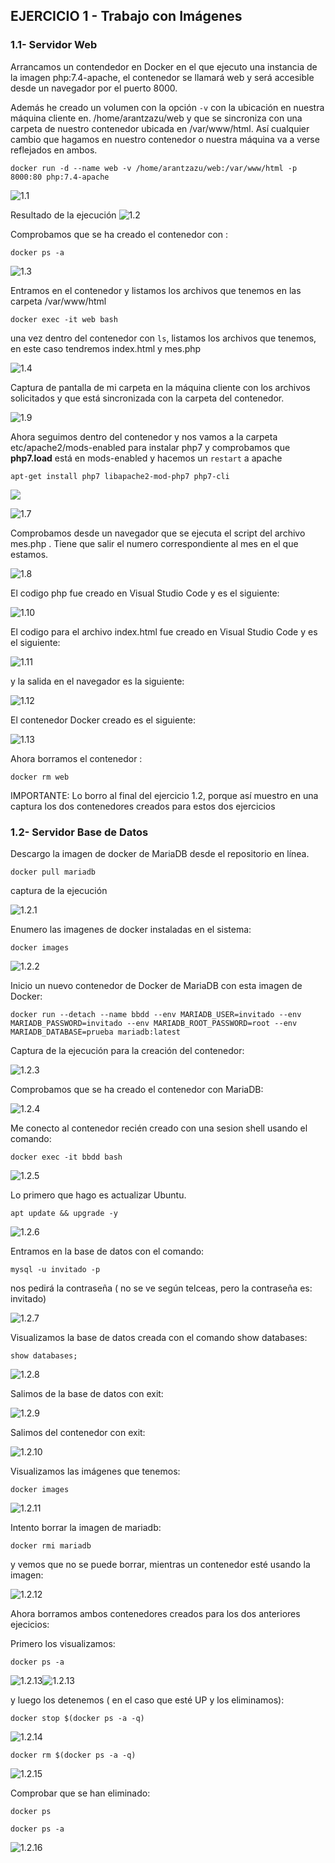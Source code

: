 ## EJERCICIO 1 - Trabajo con Imágenes

### 1.1- Servidor Web

Arrancamos un contendedor en Docker en el que ejecuto una instancia de la imagen php:7.4-apache, el contenedor se llamará web y será accesible desde un navegador por el puerto 8000.

Además he creado un volumen  con la opción `-v` con la ubicación en nuestra máquina cliente en. /home/arantzazu/web y que se sincroniza con una carpeta de nuestro contenedor ubicada en /var/www/html. Así cualquier cambio que hagamos en nuestro contenedor o nuestra máquina va a verse reflejados en ambos.

```
docker run -d --name web -v /home/arantzazu/web:/var/www/html -p 8000:80 php:7.4-apache
```

![1.1](../CAPTURAS/1.1.png)

Resultado de la ejecución ![1.2](../CAPTURAS/1.2.png)

Comprobamos que se ha creado el contenedor con :

```
docker ps -a
```

![1.3](../CAPTURAS/1.3.png)

Entramos en el contenedor y listamos los archivos que tenemos en las carpeta /var/www/html

```
docker exec -it web bash
```

una vez dentro del contenedor con `ls`, listamos los archivos que tenemos, en este caso tendremos index.html y mes.php

![1.4](../CAPTURAS/1.4.png)

Captura de pantalla de mi carpeta en la máquina cliente con los archivos solicitados y que está sincronizada con la carpeta del contenedor.

![1.9](C:\Users\lasui\Documents\tareaDocker\CAPTURAS\1.9.png)

Ahora seguimos dentro del contenedor y nos vamos a la carpeta etc/apache2/mods-enabled  para instalar php7 y comprobamos que **php7.load** está en mods-enabled y hacemos un `restart` a apache

```
apt-get install php7 libapache2-mod-php7 php7-cli
```

![](../CAPTURAS/1.6.png)

![1.7](../CAPTURAS/1.7.png)

Comprobamos desde un navegador que se ejecuta el script del archivo mes.php . Tiene que salir el numero correspondiente al mes en el que estamos.

![1.8](../CAPTURAS/1.8.png)

El codigo php fue creado en Visual Studio Code y es el siguiente:

![1.10](../CAPTURAS/1.10.png)

El codigo para el archivo index.html fue creado en Visual Studio Code y es el siguiente:

![1.11](../CAPTURAS/1.11.png)

y la salida en el navegador es la siguiente:

![1.12](../CAPTURAS/1.12.png)

El contenedor Docker creado es el siguiente:

![1.13](../CAPTURAS/1.13.png)

Ahora borramos el contenedor :

```
docker rm web
```

IMPORTANTE: Lo borro al final del ejercicio 1.2, porque así muestro en una captura los dos contenedores creados para estos dos ejercicios

### 1.2- Servidor Base de Datos

Descargo la imagen de docker de MariaDB desde el repositorio en línea.

```
docker pull mariadb
```

captura de la ejecución

![1.2.1](../CAPTURAS/1.2/1.2.1.png)

Enumero las imagenes de docker instaladas en el sistema:

```
docker images
```

![1.2.2](../CAPTURAS/1.2/1.2.2.png)

Inicio un nuevo contenedor de Docker de MariaDB con esta imagen de Docker:

```
docker run --detach --name bbdd --env MARIADB_USER=invitado --env MARIADB_PASSWORD=invitado --env MARIADB_ROOT_PASSWORD=root --env MARIADB_DATABASE=prueba mariadb:latest

```

Captura de la ejecución para la creación del contenedor:

![1.2.3](../CAPTURAS/1.2/1.2.3.png)

Comprobamos que se ha creado el contenedor con MariaDB:

![1.2.4](../CAPTURAS/1.2/1.2.4.png)

Me conecto al contenedor recién creado con una sesion shell usando el comando:

```
docker exec -it bbdd bash
```

![1.2.5](../CAPTURAS/1.2/1.2.5.png)

Lo primero que hago es actualizar Ubuntu.

```
apt update && upgrade -y
```

![1.2.6](../CAPTURAS/1.2/1.2.6.png)

Entramos en la base de datos con el comando:

```
mysql -u invitado -p
```

nos pedirá la contraseña ( no se ve según telceas, pero la contraseña es: invitado)

![1.2.7](../CAPTURAS/1.2/1.2.7.png)

Visualizamos la base de datos creada con el comando show databases:

```
show databases;
```

![1.2.8](../CAPTURAS/1.2/1.2.8.png)

Salimos de la base de datos con exit:

![1.2.9](../CAPTURAS/1.2/1.2.9.png)

Salimos del contenedor con exit:

![1.2.10](../CAPTURAS/1.2/1.2.10.png)

Visualizamos las imágenes que tenemos:

```
docker images
```

![1.2.11](../CAPTURAS/1.2/1.2.11.png)

Intento borrar la imagen de mariadb:

```
docker rmi mariadb
```

y vemos que no se puede borrar, mientras un contenedor esté usando la imagen:

![1.2.12](../CAPTURAS/1.2/1.2.12.png)

Ahora borramos ambos contenedores creados para los dos anteriores ejecicios:

Primero los visualizamos:

```
docker ps -a
```

![1.2.13](../CAPTURAS/1.2/1.2.13.png)![1.2.13](../CAPTURAS/1.2/1.2.13.png)

y luego los detenemos ( en el caso que esté UP y los eliminamos):

```
docker stop $(docker ps -a -q)
```

![1.2.14](../CAPTURAS/1.2/1.2.14.png)

```
docker rm $(docker ps -a -q)
```

![1.2.15](../CAPTURAS/1.2/1.2.15.png)

Comprobar que se han eliminado:

```
docker ps 

docker ps -a
```

![1.2.16](../CAPTURAS/1.2/1.2.16.png)

